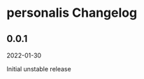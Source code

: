 # personalis Changelog

<!-- markdownlint-disable no-trailing-punctuation -->

## 0.0.1

2022-01-30

Initial unstable release

